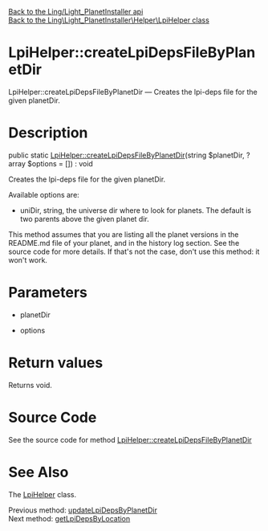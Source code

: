 [Back to the Ling/Light_PlanetInstaller api](https://github.com/lingtalfi/Light_PlanetInstaller/blob/master/doc/api/Ling/Light_PlanetInstaller.md)<br>
[Back to the Ling\Light_PlanetInstaller\Helper\LpiHelper class](https://github.com/lingtalfi/Light_PlanetInstaller/blob/master/doc/api/Ling/Light_PlanetInstaller/Helper/LpiHelper.md)


LpiHelper::createLpiDepsFileByPlanetDir
================



LpiHelper::createLpiDepsFileByPlanetDir — Creates the lpi-deps file for the given planetDir.




Description
================


public static [LpiHelper::createLpiDepsFileByPlanetDir](https://github.com/lingtalfi/Light_PlanetInstaller/blob/master/doc/api/Ling/Light_PlanetInstaller/Helper/LpiHelper/createLpiDepsFileByPlanetDir.md)(string $planetDir, ?array $options = []) : void




Creates the lpi-deps file for the given planetDir.


Available options are:
- uniDir, string, the universe dir where to look for planets.
     The default is two parents above the given planet dir.

This method assumes that you are listing all the planet versions in the README.md file of your planet,
and in the history log section. See the source code for more details.
If that's not the case, don't use this method: it won't work.




Parameters
================


- planetDir

    

- options

    


Return values
================

Returns void.








Source Code
===========
See the source code for method [LpiHelper::createLpiDepsFileByPlanetDir](https://github.com/lingtalfi/Light_PlanetInstaller/blob/master/Helper/LpiHelper.php#L138-L154)


See Also
================

The [LpiHelper](https://github.com/lingtalfi/Light_PlanetInstaller/blob/master/doc/api/Ling/Light_PlanetInstaller/Helper/LpiHelper.md) class.

Previous method: [updateLpiDepsByPlanetDir](https://github.com/lingtalfi/Light_PlanetInstaller/blob/master/doc/api/Ling/Light_PlanetInstaller/Helper/LpiHelper/updateLpiDepsByPlanetDir.md)<br>Next method: [getLpiDepsByLocation](https://github.com/lingtalfi/Light_PlanetInstaller/blob/master/doc/api/Ling/Light_PlanetInstaller/Helper/LpiHelper/getLpiDepsByLocation.md)<br>

